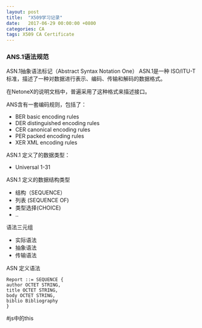 ```yaml
---
layout: post
title:  "X509学习记录"
date:   2017-06-29 00:00:00 +0800
categories: CA
tags: X509 CA Certificate
---
```


### ANS.1语法规范
ASN.1抽象语法标记（Abstract Syntax Notation One） ASN.1是一种 ISO/ITU-T 标准，描述了一种对数据进行表示、编码、传输和解码的数据格式。

在NetoneX的说明文档中，普遍采用了这种格式来描述接口。

ANS含有一套编码规则，包括了：
- BER basic encoding rules
- DER distinguished encoding rules
- CER canonical encoding rules
- PER packed encoding rules
- XER XML encoding rules

ASN.1 定义了的数据类型：
- Universal 1-31

ASN.1 定义的数据结构类型
- 结构（SEQUENCE）
- 列表 (SEQUENCE OF)
- 类型选择(CHOICE)
- ..

语法三元组
- 实际语法
- 抽象语法
- 传输语法

ASN 定义语法

```
Report ::= SEQUENCE {
author OCTET STRING,
title OCTET STRING,
body OCTET STRING,
biblio Bibliography
}
```

#js中的this

